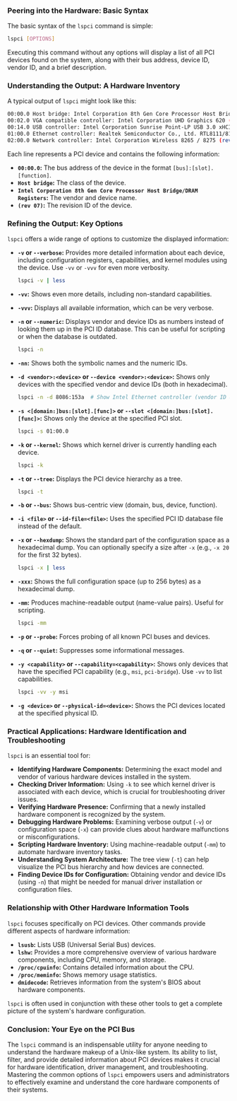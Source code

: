 ### Peering into the Hardware: Basic Syntax

The basic syntax of the `lspci` command is simple:

```bash
lspci [OPTIONS]
```

Executing this command without any options will display a list of all PCI devices found on the system, along with their bus address, device ID, vendor ID, and a brief description.

### Understanding the Output: A Hardware Inventory

A typical output of `lspci` might look like this:

```bash
00:00.0 Host bridge: Intel Corporation 8th Gen Core Processor Host Bridge/DRAM Registers (rev 07)
00:02.0 VGA compatible controller: Intel Corporation UHD Graphics 620 (rev 07)
00:14.0 USB controller: Intel Corporation Sunrise Point-LP USB 3.0 xHCI Controller (rev 21)
01:00.0 Ethernet controller: Realtek Semiconductor Co., Ltd. RTL8111/8168/8411 PCI Express Gigabit Ethernet Controller (rev 15)
02:00.0 Network controller: Intel Corporation Wireless 8265 / 8275 (rev 78)
```

Each line represents a PCI device and contains the following information:

- **`00:00.0`:** The bus address of the device in the format `[bus]:[slot].[function]`.
- **`Host bridge`:** The class of the device.
- **`Intel Corporation 8th Gen Core Processor Host Bridge/DRAM Registers`:** The vendor and device name.
- **`(rev 07)`:** The revision ID of the device.

### Refining the Output: Key Options

`lspci` offers a wide range of options to customize the displayed information:

- **`-v` or `--verbose`:** Provides more detailed information about each device, including configuration registers, capabilities, and kernel modules using the device. Use `-vv` or `-vvv` for even more verbosity.

  ```bash
  lspci -v | less
  ```

- **`-vv`:** Shows even more details, including non-standard capabilities.

- **`-vvv`:** Displays all available information, which can be very verbose.

- **`-n` or `--numeric`:** Displays vendor and device IDs as numbers instead of looking them up in the PCI ID database. This can be useful for scripting or when the database is outdated.

  ```bash
  lspci -n
  ```

- **`-nn`:** Shows both the symbolic names and the numeric IDs.

- **`-d <vendor>:<device>` or `--device <vendor>:<device>`:** Shows only devices with the specified vendor and device IDs (both in hexadecimal).

  ```bash
  lspci -n -d 8086:153a  # Show Intel Ethernet controller (vendor ID 8086, device ID 153a)
  ```

- **`-s <[domain:]bus:[slot].[func]>` or `--slot <[domain:]bus:[slot].[func]>`:** Shows only the device at the specified PCI slot.

  ```bash
  lspci -s 01:00.0
  ```

- **`-k` or `--kernel`:** Shows which kernel driver is currently handling each device.

  ```bash
  lspci -k
  ```

- **`-t` or `--tree`:** Displays the PCI device hierarchy as a tree.

  ```bash
  lspci -t
  ```

- **`-b` or `--bus`:** Shows bus-centric view (domain, bus, device, function).

- **`-i <file>` or `--id-file=<file>`:** Uses the specified PCI ID database file instead of the default.

- **`-x` or `--hexdump`:** Shows the standard part of the configuration space as a hexadecimal dump. You can optionally specify a size after `-x` (e.g., `-x 20` for the first 32 bytes).

  ```bash
  lspci -x | less
  ```

- **`-xxx`:** Shows the full configuration space (up to 256 bytes) as a hexadecimal dump.

- **`-mm`:** Produces machine-readable output (name-value pairs). Useful for scripting.

  ```bash
  lspci -mm
  ```

- **`-p` or `--probe`:** Forces probing of all known PCI buses and devices.

- **`-q` or `--quiet`:** Suppresses some informational messages.

- **`-y <capability>` or `--capability=<capability>`:** Shows only devices that have the specified PCI capability (e.g., `msi`, `pci-bridge`). Use `-vv` to list capabilities.

  ```bash
  lspci -vv -y msi
  ```

- **`-g <device>` or `--physical-id=<device>`:** Shows the PCI devices located at the specified physical ID.

### Practical Applications: Hardware Identification and Troubleshooting

`lspci` is an essential tool for:

- **Identifying Hardware Components:** Determining the exact model and vendor of various hardware devices installed in the system.
- **Checking Driver Information:** Using `-k` to see which kernel driver is associated with each device, which is crucial for troubleshooting driver issues.
- **Verifying Hardware Presence:** Confirming that a newly installed hardware component is recognized by the system.
- **Debugging Hardware Problems:** Examining verbose output (`-v`) or configuration space (`-x`) can provide clues about hardware malfunctions or misconfigurations.
- **Scripting Hardware Inventory:** Using machine-readable output (`-mm`) to automate hardware inventory tasks.
- **Understanding System Architecture:** The tree view (`-t`) can help visualize the PCI bus hierarchy and how devices are connected.
- **Finding Device IDs for Configuration:** Obtaining vendor and device IDs (using `-n`) that might be needed for manual driver installation or configuration files.

### Relationship with Other Hardware Information Tools

`lspci` focuses specifically on PCI devices. Other commands provide different aspects of hardware information:

- **`lsusb`:** Lists USB (Universal Serial Bus) devices.
- **`lshw`:** Provides a more comprehensive overview of various hardware components, including CPU, memory, and storage.
- **`/proc/cpuinfo`:** Contains detailed information about the CPU.
- **`/proc/meminfo`:** Shows memory usage statistics.
- **`dmidecode`:** Retrieves information from the system's BIOS about hardware components.

`lspci` is often used in conjunction with these other tools to get a complete picture of the system's hardware configuration.

### Conclusion: Your Eye on the PCI Bus

The `lspci` command is an indispensable utility for anyone needing to understand the hardware makeup of a Unix-like system. Its ability to list, filter, and provide detailed information about PCI devices makes it crucial for hardware identification, driver management, and troubleshooting. Mastering the common options of `lspci` empowers users and administrators to effectively examine and understand the core hardware components of their systems.
